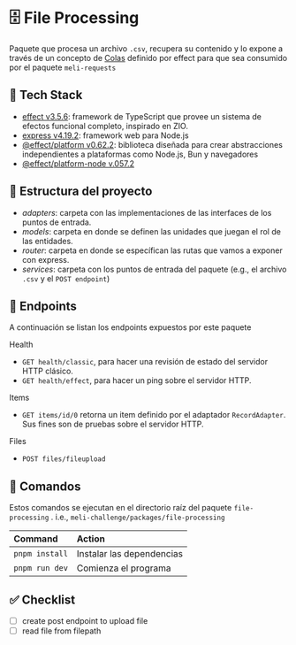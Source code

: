🗄️ File Processing
==================

Paquete que procesa un archivo `.csv`, recupera su contenido y lo expone a través de un concepto de [Colas](https://effect.website/docs/guides/concurrency/queue) definido por effect para que sea consumido por el paquete `meli-requests`

🧰 Tech Stack
-------------

- [effect v3.5.6](https://www.npmjs.com/package/effect):  framework de TypeScript que provee un sistema de efectos funcional completo, inspirado en ZIO.
- [express v4.19.2](https://www.npmjs.com/package/express): framework web para Node.js
- [@effect/platform v0.62.2](https://www.npmjs.com/package/@effect/platform): biblioteca diseñada para crear abstracciones independientes a plataformas como Node.js, Bun y navegadores
- [@effect/platform-node v.057.2](https://www.npmjs.com/package/@effect/platform-node)

📁 Estructura del proyecto
--------------------------

- *adapters*: carpeta con las implementaciones de las interfaces de los puntos de entrada.
- *models*: carpeta en donde se definen las unidades que juegan el rol de las entidades.
- *router*: carpeta en donde se específican las rutas que vamos a exponer con express.
- *services*: carpeta con los puntos de entrada del paquete (e.g., el archivo `.csv` y el `POST endpoint`)

🔀 Endpoints
------------

A continuación se listan los endpoints expuestos por este paquete

Health

- `GET health/classic`, para hacer una revisión de estado del servidor HTTP clásico.
- `GET health/effect`, para hacer un ping sobre el servidor HTTP.

Items

- `GET items/id/0` retorna un item definido por el adaptador `RecordAdapter`. Sus fines son de pruebas sobre el servidor HTTP.


Files

- `POST files/fileupload` 

🧞 Comandos
-----------

Estos comandos se ejecutan en el directorio raíz del paquete `file-processing` . i.e., `meli-challenge/packages/file-processing`

| Command                    | Action                                           |
| :------------------------- | :----------------------------------------------- |
| `pnpm install`             | Instalar las dependencias                        |
| `pnpm run dev`             | Comienza el programa                             |

✅ Checklist
------------

- [ ] create post endpoint to upload file
- [ ] read file from filepath